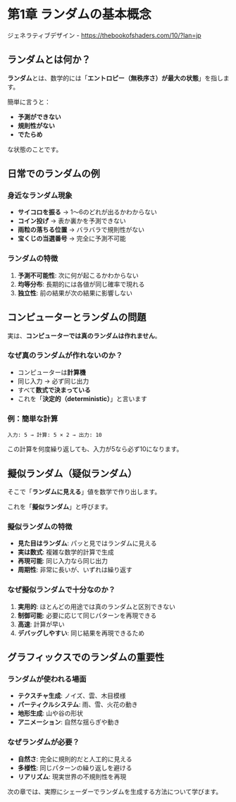 # 第1章 ランダムの基本概念

ジェネラティブデザイン - https://thebookofshaders.com/10/?lan=jp

## ランダムとは何か？

**ランダム**とは、数学的には「**エントロピー（無秩序さ）が最大の状態**」を指します。

簡単に言うと：
- **予測ができない**
- **規則性がない**
- **でたらめ**

な状態のことです。

## 日常でのランダムの例

### 身近なランダム現象
- **サイコロを振る** → 1〜6のどれが出るかわからない
- **コイン投げ** → 表か裏かを予測できない
- **雨粒の落ちる位置** → バラバラで規則性がない
- **宝くじの当選番号** → 完全に予測不可能

### ランダムの特徴
1. **予測不可能性**: 次に何が起こるかわからない
2. **均等分布**: 長期的には各値が同じ確率で現れる
3. **独立性**: 前の結果が次の結果に影響しない

## コンピューターとランダムの問題

実は、**コンピューターでは真のランダムは作れません**。

### なぜ真のランダムが作れないのか？

- コンピューターは**計算機**
- 同じ入力 → 必ず同じ出力
- すべて**数式で決まっている**
- これを「**決定的（deterministic）**」と言います

### 例：簡単な計算
```
入力: 5 → 計算: 5 × 2 → 出力: 10
```
この計算を何度繰り返しても、入力が5なら必ず10になります。

## 擬似ランダム（疑似ランダム）

そこで「**ランダムに見える**」値を数学で作り出します。

これを「**擬似ランダム**」と呼びます。

### 擬似ランダムの特徴
- **見た目はランダム**: パッと見ではランダムに見える
- **実は数式**: 複雑な数学的計算で生成
- **再現可能**: 同じ入力なら同じ出力
- **周期性**: 非常に長いが、いずれは繰り返す

### なぜ擬似ランダムで十分なのか？
1. **実用的**: ほとんどの用途では真のランダムと区別できない
2. **制御可能**: 必要に応じて同じパターンを再現できる
3. **高速**: 計算が早い
4. **デバッグしやすい**: 同じ結果を再現できるため

## グラフィックスでのランダムの重要性

### ランダムが使われる場面
- **テクスチャ生成**: ノイズ、雲、木目模様
- **パーティクルシステム**: 雨、雪、火花の動き
- **地形生成**: 山や谷の形状
- **アニメーション**: 自然な揺らぎや動き

### なぜランダムが必要？
- **自然さ**: 完全に規則的だと人工的に見える
- **多様性**: 同じパターンの繰り返しを避ける
- **リアリズム**: 現実世界の不規則性を再現

次の章では、実際にシェーダーでランダムを生成する方法について学びます。